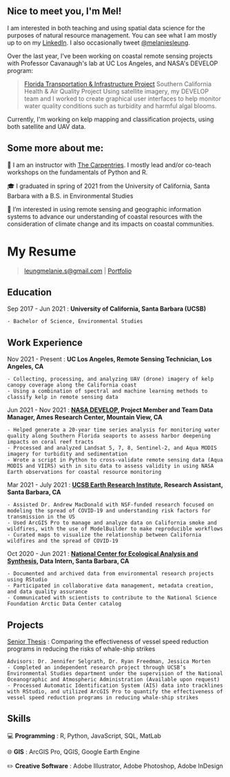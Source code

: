 
## Nice to meet you, I'm Mel! 
I am interested in both teaching and using spatial data science for the purposes of natural resource management.
You can see what I am mostly up to on my [LinkedIn](https://linkedin.com/in/melaniesleung). I also occasionally tweet [@melaniesleung](https://twitter.com/melaniesleung).

Over the last year, I've been working on coastal remote sensing projects with Professor Cavanaugh's lab at UC Los Angeles, and NASA's DEVELOP program: 
> [Florida Transportation & Infrastructure Project]([https://www.devpedia.developexchange.com/dp/index.php?title=Florida_Transportation_%26_Infrastructure_ARC_Summer_2021](https://develop.larc.nasa.gov/2021/summer/FloridaTI.html))
> Southern California Health & Air Quality Project
Using satellite imagery, my DEVELOP team and I worked to create graphical user interfaces to help monitor water quality conditions such as turbidity and harmful algal blooms.

Currently, I'm working on kelp mapping and classification projects, using both satellite and UAV data. 

## Some more about me:

:herb: I am an instructor with [The Carpentries](https://carpentries.org/). I mostly lead and/or co-teach workshops on the fundamentals of Python and R.

:mortar_board: I graduated in spring of 2021 from the University of California, Santa Barbara with a B.S. in Environmental Studies

👯 I’m interested in using remote sensing and geographic information systems to advance our understanding of coastal resources with the consideration of climate change and its impacts on coastal communities.


My Resume
===========

> [leungmelanie.s@gmail.com](mailto:leungmelanie.s@gmail.com) |
> [Portfolio](https://melanieleung.wixsite.com/portfolio) 

Education
---------

Sep 2017 - Jun 2021
:   **University of California, Santa Barbara (UCSB)**

    - Bachelor of Science, Environmental Studies

Work Experience
---------------
Nov 2021 - Present
:   **UC Los Angeles, Remote Sensing Technician, Los Angeles, CA**

    - Collecting, processing, and analyzing UAV (drone) imagery of kelp canopy coverage along the California coast
    - Using a combination of spectral and machine learning methods to classify kelp in remote sensing data
    
Jun 2021 - Nov 2021
:   **[NASA DEVELOP]([https://www.devpedia.developexchange.com/dp/index.php?title=Florida_Transportation_%26_Infrastructure_ARC_Summer_2021](https://develop.larc.nasa.gov/)), Project Member and Team Data Manager, Ames Research Center, Mountain View, CA**

    - Helped generate a 20-year time series analysis for monitoring water quality along Southern Florida seaports to assess harbor deepening impacts on coral reef tracts
    - Processed and analyzed Landsat 5, 7, 8, Sentinel-2, and Aqua MODIS imagery for turbidity and sedimentation
    - Wrote a script in Python to cross-validate remote sensing data (Aqua MODIS and VIIRS) with in situ data to assess validity in using NASA Earth observations for coastal resource monitoring

Mar 2021 - July 2021
:   **[UCSB Earth Research Institute](https://www.eri.ucsb.edu/), Research Assistant, Santa Barbara, CA**

    - Assisted Dr. Andrew MacDonald with NSF-funded research focused on modeling the spread of COVID-19 and understanding risk factors for transmission in the US
    - Used ArcGIS Pro to manage and analyze data on California smoke and wildfires, with the use of ModelBuilder to make reproducible workflows
    - Curated maps to visualize the relationship between California wildfires and the spread of COVID-19
    
Oct 2020 - Jun 2021
:   **[National Center for Ecological Analysis and Synthesis](https://www.nceas.ucsb.edu/arctic-data-center), Data Intern, Santa Barbara, CA**

    - Documented and archived data from environmental research projects using RStudio
    - Participated in collaborative data management, metadata creation, and data quality assurance
    - Communicated with scientists to contribute to the National Science Foundation Arctic Data Center catalog

Projects
-----------------

[Senior Thesis](https://storymaps.arcgis.com/stories/f0d58d21daba467baf4ded74c31c767f)
:   Comparing the effectiveness of vessel speed reduction programs in reducing the risks of whale-ship strikes

    Advisors: Dr. Jennifer Selgrath, Dr. Ryan Freedman, Jessica Morten
    - Completed an independent research project through UCSB’s Environmental Studies department under the supervision of the National Oceanographic and Atmospheric Administration (Available upon request)
    - Processed Automatic Identification System (AIS) data into tracklines with RStudio, and utilized ArcGIS Pro to quantify the effectiveness of vessel speed reduction programs in reducing whale-ship strikes


Skills
------

:computer: **Programming**
:   R, Python, JavaScript, SQL, MatLab

:globe_with_meridians: **GIS**
:   ArcGIS Pro, QGIS, Google Earth Engine

:pencil2: **Creative Software**
:   Adobe Illustrator, Adobe Photoshop, Adobe InDesign
